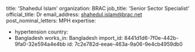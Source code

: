 title: 'Shahedul Islam'
organization: BRAC
job_title: 'Senior Sector Specialist'
official_title: Dr
email_address: shahedul.islam@brac.net
post_nominal_letters: MPH
expertise:
  - hypertension
country:
  - Bangladesh
works_in: Bangladesh
import_id: 8441d1d6-7f0e-442b-9fa0-32e594a4e4bb
id: 7c2e782d-eeae-463a-9a06-9e4cb4959db0

